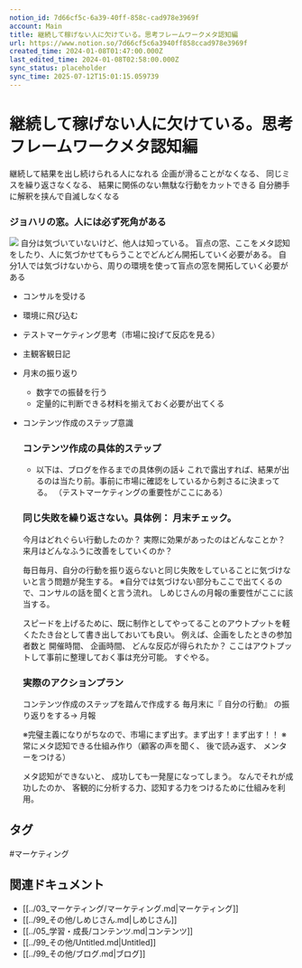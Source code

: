 ```yaml
---
notion_id: 7d66cf5c-6a39-40ff-858c-cad978e3969f
account: Main
title: 継続して稼げない人に欠けている。思考フレームワークメタ認知編
url: https://www.notion.so/7d66cf5c6a3940ff858ccad978e3969f
created_time: 2024-01-08T01:47:00.000Z
last_edited_time: 2024-01-08T02:58:00.000Z
sync_status: placeholder
sync_time: 2025-07-12T15:01:15.059739
---
```

# 継続して稼げない人に欠けている。思考フレームワークメタ認知編

継続して結果を出し続けられる人になれる
企画が滑ることがなくなる、 同じミスを繰り返さなくなる、
結果に関係のない無駄な行動をカットできる
自分勝手に解釈を挟んで自滅しなくなる
### ジョハリの窓。人には必ず死角がある
![](https://prod-files-secure.s3.us-west-2.amazonaws.com/736adce6-a3a4-4a64-9f74-d9aa055c96d2/c360a4cc-d388-481e-8695-2632b84eddca/Untitled.png?X-Amz-Algorithm=AWS4-HMAC-SHA256&X-Amz-Content-Sha256=UNSIGNED-PAYLOAD&X-Amz-Credential=ASIAZI2LB466XVHJKU5W%2F20250719%2Fus-west-2%2Fs3%2Faws4_request&X-Amz-Date=20250719T061727Z&X-Amz-Expires=3600&X-Amz-Security-Token=IQoJb3JpZ2luX2VjEIT%2F%2F%2F%2F%2F%2F%2F%2F%2F%2FwEaCXVzLXdlc3QtMiJIMEYCIQDlYO8S3hs1AwaC4QUhXQ%2BwYTBdXNjxPW7ZwbTzdi1VfQIhAOd6HlKq9Lth%2Ffn%2FQ5fIxRUJD4yK6SoqSrlQYWY70b7TKogECJ3%2F%2F%2F%2F%2F%2F%2F%2F%2F%2FwEQABoMNjM3NDIzMTgzODA1IgwWKItE9OG4tD7O3lkq3ANSK0X20S3O78vL%2F%2BsMTTuWmWWFFcYQGg6pIRHsTgM4x1jKvshjbpi6pWWOLLjs9%2FAwErcl1L6koiC%2BrSyKbIUa5g3lvTNeYvSTg4xp8oBvskbRWX4%2BRMJ3DKCRouD5U7jo%2Ft4BbsLTPtOwaBsh22s7yG2DxDFD9wIhhgf9r%2BHaH5vC2n2moW3QAP1ybWZMDHwreKUEzOqBYVXAMPcC9feb0TCBiNCKOFkW%2BqtAKLbIvl5Fiu2MNGeh3TfqpPxxvIevFPap8BwuaxG6TKqHeJ9R%2FQwDOT2v4tOybE4krvdK92fzaF1PmNV37uttG8D%2FcLZXKCUH8mv4nU6H9bF10aEZAwEOggNNhjwIb%2Befr38Cpa7TIKRQfAYZ%2FJyVMnOsd5JswNj0KGDwbNEg%2FOXUxfIPiGJ7Nl%2BtCzjhmh6pZ%2B9GMiOpRxkGMRqCHDB019EoXXFHA9%2FZcVLSpdBRvGXJeksVxuwyS1bU8RcrJA0PBtNzdWr1MftJb1j5TxQFoA6tVZtb6iFWx9TEX1b0EDowqHpqO7yDwltAqt0Y01vugEBgEgXuFVWrWegoeZzcHRVIlwAXNeKtXKzC%2BtU9BQqVQUNMfR%2FkoVnkaRgcAi2cSgSVZjOQhXSSxL4RRUkc9TCxquzDBjqkAb%2FQa0n%2FfU1DI%2FIdFuQOmJOfYOZWBGKKeWA%2FNYO2txOE%2FxorNBvo5oniHIPbedk8eKmtyUJqAAZC79Ikt0x%2FOGr7ctzvQzFd9XmBihdagN%2FinPlT7EKoJrbS3fe5b7WfFk8bbcLyf2mvhixKV4WD34Gz%2BOiNwWxULA4F57gqk1V60PUp5YC41lJ0KgQqvY06i%2Fe2yyzGBhwnrt0QiF1fkMkjvfOu&X-Amz-Signature=779406f1ec001258e3aa8e046a55bc1a47fb79e2cdb0579910fe24f38b59c790&X-Amz-SignedHeaders=host&x-amz-checksum-mode=ENABLED&x-id=GetObject)
 自分は気づいていないけど、他人は知っている。
盲点の窓、ここをメタ認知をしたり、人に気づかせてもらうことでどんどん開拓していく必要がある。
自分1人では気づけないから、周りの環境を使って盲点の窓を開拓していく必要がある
- コンサルを受ける
- 環境に飛び込む
- テストマーケティング思考（市場に投げて反応を見る）
- 主観客観日記
- 月末の振り返り
  - 数字での振替を行う
  - 定量的に判断できる材料を揃えておく必要が出てくる
- コンテンツ作成のステップ意識
  
  ### コンテンツ作成の具体的ステップ
  - 以下は、ブログを作るまでの具体例の話↓
  これで露出すれば、結果が出るのは当たり前。事前に市場に確認をしているから刺さるに決まってる。
（テストマーケティングの重要性がここにある）
  
  ### 同じ失敗を繰り返さない。具体例： 月末チェック。
  今月はどれぐらい行動したのか？
  実際に効果があったのはどんなことか？
  来月はどんなふうに改善をしていくのか？
  
  毎日毎月、自分の行動を振り返らないと同じ失敗をしていることに気づけないと言う問題が発生する。
※自分では気づけない部分もここで出てくるので、コンサルの話を聞くと言う流れ。
しめじさんの月報の重要性がここに該当する。
  
  スピードを上げるために、既に制作としてやってることのアウトプットを軽くたたき台として書き出しておいても良い。
  例えば、企画をしたときの参加者数と 開催時間、 企画時間、 どんな反応が得られたか？
  ここはアウトプットして事前に整理しておく事は充分可能。 すぐやる。
  
  ### 実際のアクションプラン
  コンテンツ作成のステップを踏んで作成する
  毎月末に『 自分の行動』 の振り返りをする→ 月報
  
  ※完璧主義になりがちなので、市場にまず出す。まず出す！まず出す！！
  ※常にメタ認知できる仕組み作り（顧客の声を聞く、 後で読み返す、 メンターをつける）
  
  メタ認知ができないと、 成功しても一発屋になってしまう。
なんでそれが成功したのか、 客観的に分析する力、認知する力をつけるために仕組みを利用。

## タグ

#マーケティング 

## 関連ドキュメント

- [[../03_マーケティング/マーケティング.md|マーケティング]]
- [[../99_その他/しめじさん.md|しめじさん]]
- [[../05_学習・成長/コンテンツ.md|コンテンツ]]
- [[../99_その他/Untitled.md|Untitled]]
- [[../99_その他/ブログ.md|ブログ]]
